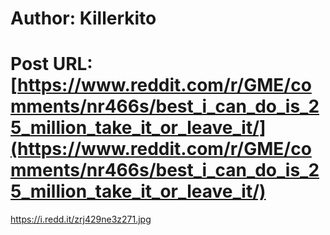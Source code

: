# Author: Killerkito
# Post URL: [https://www.reddit.com/r/GME/comments/nr466s/best_i_can_do_is_25_million_take_it_or_leave_it/](https://www.reddit.com/r/GME/comments/nr466s/best_i_can_do_is_25_million_take_it_or_leave_it/)


https://i.redd.it/zrj429ne3z271.jpg